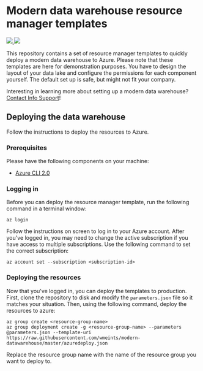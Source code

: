 # Modern data warehouse resource manager templates
<a href="https://portal.azure.com/#create/Microsoft.Template/uri/https%3A%2F%2Fraw.githubusercontent.com%2Fwmeints%2Fmodern-datawarehouse%2Fazuredeploy.json" target="_blank">
    <img src="http://azuredeploy.net/deploybutton.png"/>
</a>
<a href="http://armviz.io/#/?load=https%3A%2F%2Fraw.githubusercontent.com%2Fwmeints%2Fmodern-datawarehouse%2Fazuredeploy.json" target="_blank">
    <img src="http://armviz.io/visualizebutton.png"/>
</a>

This repository contains a set of resource manager templates to quickly deploy a modern data warehouse to Azure.
Please note that these templates are here for demonstration purposes. You have to design the layout 
of your data lake and configure the permissions for each component yourself. The default set up is safe, but might not fit your company.

Interesting in learning more about setting up a modern data warehouse? [Contact Info Support](ai@infosupport.com)!

## Deploying the data warehouse
Follow the instructions to deploy the resources to Azure.

### Prerequisites
Please have the following components on your machine: 

* [Azure CLI 2.0](https://docs.microsoft.com/nl-nl/cli/azure/install-azure-cli-macos?view=azure-cli-latest)

### Logging in
Before you can deploy the resource manager template, run the following command in a terminal window:

```
az login
```

Follow the instructions on screen to log in to your Azure account.
After you've logged in, you may need to change the active subscription if you have access to multiple subscriptions.
Use the following command to set the correct subscription:

```
az account set --subscription <subscription-id>
```

### Deploying the resources
Now that you've logged in, you can deploy the templates to production.
First, clone the repository to disk and modify the `parameters.json` file so it matches your situation.
Then, using the following command, deploy the resources to azure:

```
az group create <resource-group-name>
az group deployment create -g <resource-group-name> --parameters @parameters.json --template-uri https://raw.githubusercontent.com/wmeints/modern-datawarehouse/master/azuredeploy.json
```

Replace the resource group name with the name of the resource group you want to deploy to.
